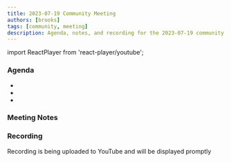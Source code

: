 ```yaml
---
title: 2023-07-19 Community Meeting
authors: [brooks]
tags: [community, meeting]
description: Agenda, notes, and recording for the 2023-07-19 community meeting
---
```


import ReactPlayer from 'react-player/youtube';

### Agenda

- 
- 
- 

<!--truncate-->

### Meeting Notes

### Recording

Recording is being uploaded to YouTube and will be displayed promptly